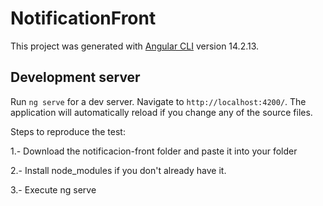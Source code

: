 # NotificationFront

This project was generated with [Angular CLI](https://github.com/angular/angular-cli) version 14.2.13.

## Development server

Run `ng serve` for a dev server. Navigate to `http://localhost:4200/`. The application will automatically reload if you change any of the source files.

Steps to reproduce the test:

1.- Download the notificacion-front folder and paste it into your folder

2.- Install node_modules if you don't already have it.

3.- Execute ng serve
